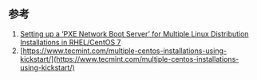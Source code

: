 ## 参考
1. [Setting up a ‘PXE Network Boot Server’ for Multiple Linux Distribution Installations in RHEL/CentOS 7](https://www.tecmint.com/install-pxe-network-boot-server-in-centos-7/)
2. [https://www.tecmint.com/multiple-centos-installations-using-kickstart/](https://www.tecmint.com/multiple-centos-installations-using-kickstart/)